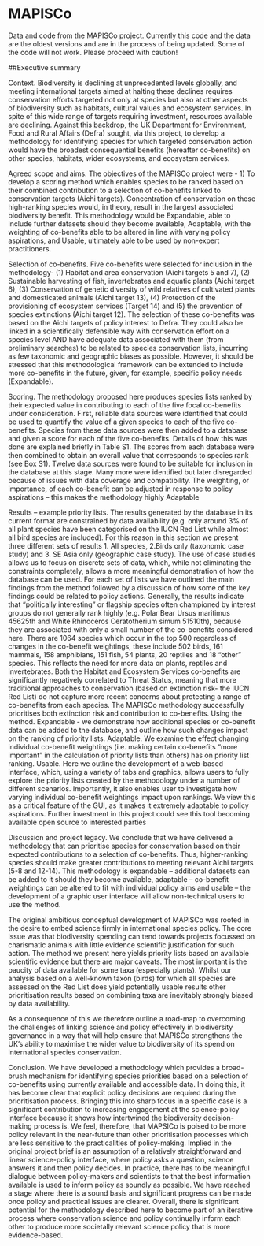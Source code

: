 # MAPISCo
Data and code from the MAPISCo project. Currently this code and the data are the oldest versions and are in the process of being updated. Some of the code will not work. Please proceed with caution!

##Executive summary

Context. Biodiversity is declining at unprecedented levels globally, and meeting international targets aimed at halting these declines requires conservation efforts targeted not only at species but also at other aspects of biodiversity such as habitats, cultural values and ecosystem services. In spite of this wide range of targets requiring investment, resources available are declining. Against this backdrop, the UK Department for Environment, Food and Rural Affairs (Defra) sought, via this project, to develop a methodology for identifying species for which targeted conservation action would have the broadest consequential benefits (hereafter co-benefits) on other species, habitats, wider ecosystems, and ecosystem services.

Agreed scope and aims. The objectives of the MAPISCo project were - 1) To develop a scoring method which enables species to be ranked based on their combined contribution to a selection of co-benefits linked to conservation targets (Aichi targets). Concentration of conservation on these high-ranking species would, in theory, result in the largest associated biodiversity benefit. This methodology would be Expandable, able to include further datasets should they become available, Adaptable, with the weighting of co-benefits able to be altered in line with varying policy aspirations, and Usable, ultimately able to be used by non-expert practitioners.

Selection of co-benefits. Five co-benefits were selected for inclusion in the methodology- (1) Habitat and area conservation (Aichi targets 5 and 7), (2) Sustainable harvesting of fish, invertebrates and aquatic plants (Aichi target 6), (3) Conservation of genetic diversity of wild relatives of cultivated plants and domesticated animals (Aichi target 13), (4) Protection of the provisioning of ecosystem services (Target 14) and (5) the prevention of species extinctions (Aichi target 12). The selection of these co-benefits was based on the Aichi targets of policy interest to Defra. They could also be linked in a scientifically defensible way with conservation effort on a species level AND have adequate data associated with them (from preliminary searches) to be related to species conservation lists, incurring as few taxonomic and geographic biases as possible. However, it should be stressed that this methodological framework can be extended to include more co-benefits in the future, given, for example, specific policy needs (Expandable).

Scoring. The methodology proposed here produces species lists ranked by their expected value in contributing to each of the five focal co-benefits under consideration. First, reliable data sources were identified that could be used to quantify the value of a given species to each of the five co-benefits. Species from these data sources were then added to a database and given a score for each of the five co-benefits. Details of how this was done are explained briefly in Table S1. The scores from each database were then combined to obtain an overall value that corresponds to species rank (see Box S1). Twelve data sources were found to be suitable for inclusion in the database at this stage. Many more were identified but later disregarded because of issues with data coverage and compatibility. The weighting, or importance, of each co-benefit can be adjusted in response to policy aspirations – this makes the methodology highly Adaptable

Results – example priority lists. The results generated by the database in its current format are constrained by data availability (e.g. only around 3% of all plant species have been categorised on the IUCN Red List while almost all bird species are included). For this reason in this section we present three different sets of results 1. All species, 2.Birds only (taxonomic case study) and 3. SE Asia only (geographic case study). The use of case studies allows us to focus on discrete sets of data, which, while not eliminating the constraints completely, allows a more meaningful demonstration of how the database can be used. For each set of lists we have outlined the main findings from the method followed by a discussion of how some of the key findings could be related to policy actions.
Generally, the results indicate that “politically interesting” or flagship species often championed by interest groups do not generally rank highly (e.g. Polar Bear Ursus maritimus 45625th and White Rhinoceros Ceratotherium simum 51510th), because they are associated with only a small number of the co-benefits considered here. There are 1064 species which occur in the top 500 regardless of changes in the co-benefit weightings, these include 502 birds, 161 mammals, 158 amphibians, 151 fish, 54 plants, 20 reptiles and 18 “other” species. This reflects the need for more data on plants, reptiles and invertebrates. Both the Habitat and Ecosystem Services co-benefits are significantly negatively correlated to Threat Status, meaning that more traditional approaches to conservation (based on extinction risk- the IUCN Red List) do not capture more recent concerns about protecting a range of co-benefits from each species. The MAPISCo methodology successfully prioritises both extinction risk and contribution to co-benefits.
Using the method. Expandable - we demonstrate how additional species or co-benefit data can be added to the database, and outline how such changes impact on the ranking of priority lists. Adaptable. We examine the effect changing individual co-benefit weightings (i.e. making certain co-benefits “more important” in the calculation of priority lists than others) has on priority list ranking. Usable. Here we outline the development of a web-based interface, which, using a variety of tabs and graphics, allows users to fully explore the priority lists created by the methodology under a number of different scenarios. Importantly, it also enables user to investigate how varying individual co-benefit weightings impact upon rankings. We view this as a critical feature of the GUI, as it makes it extremely adaptable to policy aspirations. Further investment in this project could see this tool becoming available open source to interested parties

Discussion and project legacy. We conclude that we have delivered a methodology that can prioritise species for conservation based on their expected contributions to a selection of co-benefits. Thus, higher-ranking species should make greater contributions to meeting relevant Aichi targets (5-8 and 12-14). This methodology is expandable – additional datasets can be added to it should they become available, adaptable – co-benefit weightings can be altered to fit with individual policy aims and usable – the development of a graphic user interface will allow non-technical users to use the method.

The original ambitious conceptual development of MAPISCo was rooted in the desire to embed science firmly in international species policy. The core issue was that biodiversity spending can tend towards projects focussed on charismatic animals with little evidence scientific justification for such action. The method we present here yields priority lists based on available scientific evidence but there are major caveats. The most important is the paucity of data available for some taxa (especially plants). Whilst our analysis based on a well-known taxon (birds) for which all species are assessed on the Red List does yield potentially usable results other prioritisation results based on combining taxa are inevitably strongly biased by data availability.

As a consequence of this we therefore outline a road-map to overcoming the challenges of linking science and policy effectively in biodiversity governance in a way that will help ensure that MAPISCo strengthens the UK’s ability to maximise the wider value to biodiversity of its spend on international species conservation.

Conclusion. We have developed a methodology which provides a broad-brush mechanism for identifying species priorities based on a selection of co-benefits using currently available and accessible data. In doing this, it has become clear that explicit policy decisions are required during the prioritisation process. Bringing this into sharp focus in a specific case is a significant contribution to increasing engagement at the science-policy interface because it shows how intertwined the biodiversity decision-making process is. We feel, therefore, that MAPSICo is poised to be more policy relevant in the near-future than other prioritisation processes which are less sensitive to the practicalities of policy-making. Implied in the original project brief is an assumption of a relatively straightforward and linear science-policy interface, where policy asks a question, science answers it and then policy decides. In practice, there has to be meaningful dialogue between policy-makers and scientists to that the best information available is used to inform policy as soundly as possible. We have reached a stage where there is a sound basis and significant progress can be made once policy and practical issues are clearer. Overall, there is significant potential for the methodology described here to become part of an iterative process where conservation science and policy continually inform each other to produce more societally relevant science policy that is more evidence-based.